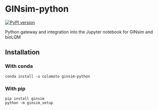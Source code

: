 # GINsim-python

[![PyPI version](https://badge.fury.io/py/ginsim.svg)](https://badge.fury.io/py/ginsim)

Python gateway and integration into the Jupyter notebook for GINsim and bioLQM

## Installation

### With conda

```
conda install -u colomoto ginsim-python
```

### With pip

```
pip install ginsim
python -m ginsim_setup
```

